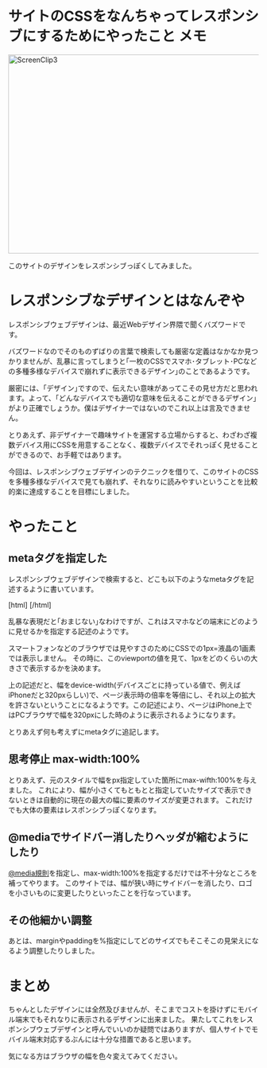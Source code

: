 サイトのCSSをなんちゃってレスポンシブにするためにやったこと
メモ
=====
<a href="http://manaten.net/wp-content/uploads/2013/06/ScreenClip31.png"><img src="http://manaten.net/wp-content/uploads/2013/06/ScreenClip31.png" alt="ScreenClip3" width="850" height="400" class="aligncenter size-full wp-image-503" /></a>

このサイトのデザインをレスポンシブっぽくしてみました。

<!-- more -->

# レスポンシブなデザインとはなんぞや
レスポンシブウェブデザインは、最近Webデザイン界隈で聞くバズワードです。

バズワードなのでそのものずばりの言葉で検索しても厳密な定義はなかなか見つかりませんが、乱暴に言ってしまうと｢一枚のCSSでスマホ･タブレット･PCなどの多種多様なデバイスで崩れずに表示できるデザイン｣のことであるようです。

厳密には、｢デザイン｣ですので、伝えたい意味があってこその見せ方だと思われます。よって、｢どんなデバイスでも適切な意味を伝えることができるデザイン｣がより正確でしょうか。僕はデザイナーではないのでこれ以上は言及できません。

とりあえず、非デザイナーで趣味サイトを運営する立場からすると、わざわざ複数デバイス用にCSSを用意することなく、複数デバイスでそれっぽく見せることができるので、お手軽ではあります。

今回は、レスポンシブウェブデザインのテクニックを借りて、このサイトのCSSを多種多様なデバイスで見ても崩れず、それなりに読みやすいということを比較的楽に達成することを目標にしました。

# やったこと
## metaタグを指定した

レスポンシブウェブデザインで検索すると、どこも以下のようなmetaタグを記述するように書いています。

<div>[html]
<meta name="viewport" content="width=device-width, initial-scale=1, maximum-scale=1">
[/html]</div>

乱暴な表現だと｢おまじない｣なわけですが、これはスマホなどの端末にどのように見せるかを指定する記述のようです。

スマートフォンなどのブラウザでは見やすさのためにCSSでの1px=液晶の1画素では表示しません。
その時に、このviewportの値を見て、1pxをどのくらいの大きさで表示するかを決めます。

上の記述だと、幅をdevice-width(デバイスごとに持っている値で、例えばiPhoneだと320pxらしい)で、ページ表示時の倍率を等倍にし、それ以上の拡大を許さないということになるようです。この記述により、ページはiPhone上ではPCブラウザで幅を320pxにした時のように表示されるようになります。

とりあえず何も考えずにmetaタグに追記します。


## 思考停止 max-width:100%
とりあえず、元のスタイルで幅をpx指定していた箇所にmax-wifth:100%を与えました。
これにより、幅が小さくてもともとと指定していたサイズで表示できないときは自動的に現在の最大の幅に要素のサイズが変更されます。
これだけでも大体の要素はレスポンシブっぽくなります。

## @mediaでサイドバー消したりヘッダが縮むようにしたり
[@media規則](http://msugai.fc2web.com/web/CSS/media.html)を指定し、max-width:100%を指定するだけでは不十分なところを補ってやります。
このサイトでは、幅が狭い時にサイドバーを消したり、ロゴを小さいものに変更したりといったことを行なっています。

## その他細かい調整
あとは、marginやpaddingを%指定にしてどのサイズでもそこそこの見栄えになるよう調整したりしました。

# まとめ
ちゃんとしたデザインには全然及びませんが、そこまでコストを掛けずにモバイル端末でもそれなりに表示されるデザインに出来ました。
果たしてこれをレスポンシブウェブデザインと呼んでいいのか疑問ではありますが、個人サイトでモバイル端末対応するぶんには十分な措置であると思います。

気になる方はブラウザの幅を色々変えてみてください。
